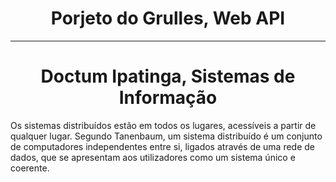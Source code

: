 # <h1 align="center"> Porjeto do Grulles, Web API </h1>


-------

## <h1 align="center"> Doctum Ipatinga, Sistemas de Informação </h1>


Os sistemas distribuídos estão em todos os lugares, acessíveis a partir de qualquer lugar. Segundo Tanenbaum, um sistema distribuído é um conjunto de computadores independentes entre si, ligados através de uma rede de dados, que se apresentam aos utilizadores como um sistema único e coerente.
